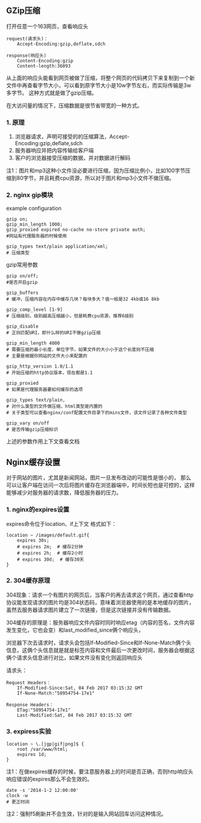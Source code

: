 ## GZip压缩
打开任意一个163网页，查看响应头
```
request(请求头)：
	Accept-Encoding:gzip,deflate,sdch

response(响应头)
	Content-Encoding:gzip
	Content-length:36093
```
从上面的响应头能看到网页被做了压缩，将整个网页的代码拷贝下来复制到一个新文件中再查看字节大小，可以看到原字节大小是10w字节左右，而实际传输是3w多字节。
这种方式就是做了gzip压缩。

在大访问量的情况下，压缩数据是很节省带宽的一种方式。

### 1. 原理
1. 浏览器请求，声明可接受的的压缩算法，Accept-Encoding:gzip,deflate,sdch
2. 服务器响应并把内容传输给客户端
3. 客户的浏览器接受压缩的数据，并对数据进行解码



注1：图片和mp3这种小文件没必要进行压缩，因为压缩比例小，比如100字节压缩到80字节，并且耗费cpu资源，所以对于图片和mp3小文件不做压缩。

### 2. nginx gip模块
example configuration
```
gzip on;
gzip_min_length 1000;
gzip_proxied expired no-cache no-store private auth;
#网站有代理服务器的时候使用

gzip_types text/plain application/xml;
# 压缩类型
```

gzip常用参数
```
gzip on/off;
#是否开启gzip

gzip_buffers
# 缓冲，压缩内容在内存中缓存几块？每块多大？值一般是32 4kb或16 8kb

gzip_comp_level [1-9]
# 压缩级别，级别越高压缩越小，但是耗费cpu资源，推荐6级别

gzip_disable
# 正则匹配URI，即什么样的URI不做gzip压缩

gzip_min_length 4000
# 需要压缩的最小长度，单位字节，如果文件的大小小于这个长度则不压缩
# 主要是根据你网站的文件大小来配置的

gzip_http_version 1.0/1.1
# 开始压缩的http协议版本，现在都是1.1

gzip_proxied
# 如果是代理服务器要如何缓存的选项

gzip_types text/plain,
# 对什么类型的文件做压缩，html类型是内置的
# 关于类型可以查看nginx/conf配置文件目录下的mins文件，该文件记录了各种文件类型

gzip_vary on/off
# 是否传输gzip压缩标识
```
上述的参数作用上下文查看文档


## Nginx缓存设置
对于网站的图片，尤其是新闻网站，图片一旦发布改动的可能性是很小的，
那么可以让客户端在访问一次后将图片缓存在浏览器端中，时间长短也是可控的，这样能够减少对服务器的请求数，降低服务器的压力。

### 1. nginx的expires设置
expires命令位于location、if上下文
格式如下：
```
location ~ /images/default.gif{
	expires 30s;
	# expires 2m;  # 缓存2分钟
	# expires 2h;  # 缓存2小时
	# expires 30d;	# 缓存30天
}
```

### 2. 304缓存原理
304现象：请求一个有图片的网页后，当客户的再去请求这个网页，通过查看http协议能发现请求的图片均是304状态码，意味着浏览器使用的是本地缓存的图片，虽然去服务器请求图片建立了一次链接，但是这次链接并没有传输数据。

304缓存的原理是：服务器响应文件内容时同时响应etag（内容的签名，文件内容发生变化，它也会变）和last_modified_since俩个响应头，

浏览器下次去请求时，请求头会包括If-Modified-Since和If-None-Match俩个头信息，这俩个头信息就是就是标签内容和文件最后一次更改时间，服务器会根据这俩个请求头信息进行对比，如果文件没有变化则返回响应头


请求头：
```
Request Headers：
	If-Modified-Since:Sat, 04 Feb 2017 03:15:32 GMT
	If-None-Match:"58954754-17e1"

Response Headers：
	ETag:"58954754-17e1"
	Last-Modified:Sat, 04 Feb 2017 03:15:32 GMT
```

### 3. expiress实验
```
location ~ \.[jgp|gif|png]$ {
	root /var/www/html;
	expires 1d;
}
```
注1：在做expires缓存的时候，要注意服务器上的时间是否正确，否则http响应头响应错误的expires那么不会生效的。
```
date -s '2014-1-2 12:00:00'
clock -w
# 更正时间
```
注2：强制f5刷新并不会生效，针对的是输入网站回车访问这种情况。



